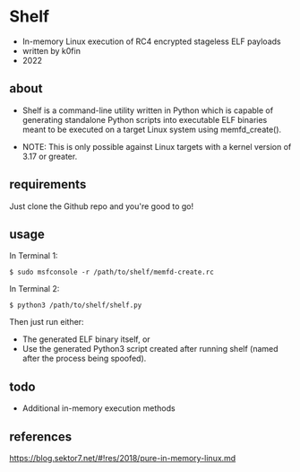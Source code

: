 # Shelf
- In-memory Linux execution of RC4 encrypted stageless ELF payloads
- written by k0fin
- 2022

## about

* Shelf is a command-line utility written in Python which is capable of generating standalone Python scripts into executable ELF binaries
meant to be executed on a target Linux system using memfd_create().

* NOTE: This is only possible against Linux targets with a kernel version of 3.17 or greater.

## requirements

Just clone the Github repo and you're good to go!

## usage

In Terminal 1:

    $ sudo msfconsole -r /path/to/shelf/memfd-create.rc

In Terminal 2:

    $ python3 /path/to/shelf/shelf.py

Then just run either:
- The generated ELF binary itself, or
- Use the generated Python3 script created after running shelf (named after the process being spoofed).

## todo

* Additional in-memory execution methods

## references

https://blog.sektor7.net/#!res/2018/pure-in-memory-linux.md
